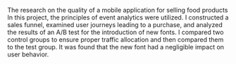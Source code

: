 The research on the quality of a mobile application for selling food products
In this project, the principles of event analytics were utilized. I constructed a sales funnel, examined user journeys leading to a purchase, and analyzed the results of an A/B test for the introduction of new fonts. I compared two control groups to ensure proper traffic allocation and then compared them to the test group. It was found that the new font had a negligible impact on user behavior.
